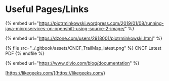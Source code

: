 # Useful Pages/Links

{% embed url="https://piotrminkowski.wordpress.com/2019/01/08/running-java-microservices-on-openshift-using-source-2-image/" %}

{% embed url="https://dzone.com/users/2918001/piotrminkowski.html" %}

{% file src="../.gitbook/assets/CNCF_TrailMap_latest.png" %}
CNCF Latest PDF
{% endfile %}

{% embed url="https://www.divio.com/blog/documentation" %}

[https://likegeeks.com/](https://likegeeks.com/)
